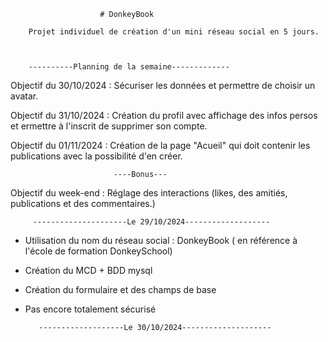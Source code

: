                         # DonkeyBook

        Projet individuel de création d'un mini réseau social en 5 jours.



        ----------Planning de la semaine-------------

Objectif du 30/10/2024 : Sécuriser les données et permettre de choisir un avatar.

Objectif du 31/10/2024 : Création du profil avec affichage des infos persos et ermettre à l'inscrit de supprimer son compte.

Objectif du 01/11/2024 : Création de la page "Acueil" qui doit contenir les publications avec la possibilité d'en créer.

                           ----Bonus---

Objectif du week-end : Réglage des interactions (likes, des amitiés, publications et des commentaires.)

         ---------------------Le 29/10/2024-------------------

- Utilisation du nom du réseau social : DonkeyBook ( en référence à l'école de formation DonkeySchool)

- Création du MCD + BDD mysql
- Création du formulaire et des champs de base
- Pas encore totalement sécurisé

         -------------------Le 30/10/2024--------------------
